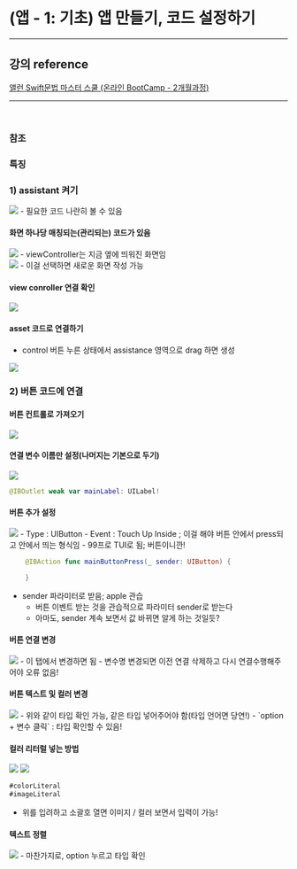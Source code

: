 # (앱 - 1: 기초) 앱 만들기, 코드 설정하기

---

## 강의 reference

[앨런 Swift문법 마스터 스쿨 (온라인 BootCamp - 2개월과정)](https://www.inflearn.com/course/스위프트-문법-마스터-스쿨/dashboard)

---

<br>

### 참조

### 특징

### 1) assistant 켜기

<img src='images/2022-12-21-22-30-39.png' />  
- 필요한 코드 나란히 볼 수 있음

#### 화면 하나당 매칭되는(관리되는) 코드가 있음

<img src='images/2022-12-21-22-32-33.png' />
- viewController는 지금 옆에 띄워진 화면임

<br>

<img src='images/2022-12-21-22-36-54.png' />
- 이걸 선택하면 새로운 화면 작성 가능

#### view conroller 연결 확인

<img src='images/2022-12-21-22-39-53.png' />

#### asset 코드로 연결하기

- control 버튼 누른 상태에서 assistance 영역으로 drag 하면 생성

<img src='images/2022-12-21-22-43-16.png' />

### 2) 버튼 코드에 연결

#### 버튼 컨트롤로 가져오기

<img src='images/2022-12-21-22-44-21.png' />

#### 연결 변수 이름만 설정(나머지는 기본으로 두기)

<img src='images/2022-12-21-22-44-55.png' />

```swift
@IBOutlet weak var mainLabel: UILabel!
```

#### 버튼 추가 설정

<img src='images/2022-12-21-22-47-31.png' />
- Type : UIButton
- Event : Touch Up Inside ; 이걸 해야 버튼 안에서 press되고 안에서 띄는 형식임
  - 99프로 TUI로 됨; 버튼이니깐!

```swift
    @IBAction func mainButtonPress(_ sender: UIButton) {

    }

```

- sender 파라미터로 받음; apple 관습
  - 버튼 이벤트 받는 것을 관습적으로 파라미터 sender로 받는다
  - 아마도, sender 계속 보면서 값 바뀌면 알게 하는 것일듯?

#### 버튼 연결 변경

<img src='images/2022-12-22-01-06-39.png' />
- 이 탭에서 변경하면 됨
- 변수명 변경되면 이전 연결 삭제하고 다시 연결수행해주어야 오류 없음!

#### 버튼 텍스트 및 컬러 변경

<img src='images/2022-12-23-12-47-59.png' />
- 위와 같이 타입 확인 가능, 같은 타입 넣어주어야 함(타입 언어면 당연!)
- `option + 변수 클릭` : 타입 확인할 수 있음!

#### 컬러 리터럴 넣는 방법

<img src='images/2022-12-23-12-50-36.png' />  
<img src='images/2022-12-23-12-51-54.png' />

```swift
#colorLiteral
#imageLiteral
```

- 위를 입려하고 소괄호 열면 이미지 / 컬러 보면서 입력이 가능!

#### 텍스트 정렬

<img src='images/2022-12-23-12-56-29.png' /> 
- 마찬가지로, option 누르고 타입 확인
